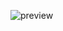 ![preview](https://user-images.githubusercontent.com/87228793/224315943-e7ebd396-5fa9-496e-8265-fe27d4c62c9e.gif)
